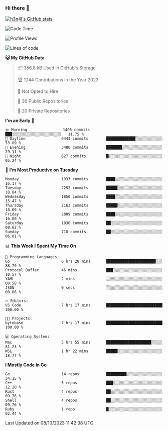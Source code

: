 ### Hi there 👋

[![h3n4l's GitHub stats](https://github-readme-stats.vercel.app/api?username=h3n4l&count_private=true&show_icons=true&theme=radical)](https://github.com/h3n4l/github-readme-stats)

<!--START_SECTION:waka-->
![Code Time](http://img.shields.io/badge/Code%20Time-1%2C601%20hrs%206%20mins-blue)

![Profile Views](http://img.shields.io/badge/Profile%20Views-0-blue)

![Lines of code](https://img.shields.io/badge/From%20Hello%20World%20I%27ve%20Written-3.3%20million%20lines%20of%20code-blue)

**🐱 My GitHub Data** 

> 📦 356.8 kB Used in GitHub's Storage 
 > 
> 🏆 1,144 Contributions in the Year 2023
 > 
> 🚫 Not Opted to Hire
 > 
> 📜 36 Public Repositories 
 > 
> 🔑 20 Private Repositories 
 > 
**I'm an Early 🐤** 

```text
🌞 Morning                1405 commits        ███░░░░░░░░░░░░░░░░░░░░░░   11.75 % 
🌆 Daytime                6443 commits        █████████████░░░░░░░░░░░░   53.89 % 
🌃 Evening                3480 commits        ███████░░░░░░░░░░░░░░░░░░   29.11 % 
🌙 Night                  627 commits         █░░░░░░░░░░░░░░░░░░░░░░░░   05.24 % 
```
📅 **I'm Most Productive on Tuesday** 

```text
Monday                   1933 commits        ████░░░░░░░░░░░░░░░░░░░░░   16.17 % 
Tuesday                  2252 commits        █████░░░░░░░░░░░░░░░░░░░░   18.84 % 
Wednesday                1850 commits        ████░░░░░░░░░░░░░░░░░░░░░   15.47 % 
Thursday                 2163 commits        █████░░░░░░░░░░░░░░░░░░░░   18.09 % 
Friday                   2009 commits        ████░░░░░░░░░░░░░░░░░░░░░   16.80 % 
Saturday                 1030 commits        ██░░░░░░░░░░░░░░░░░░░░░░░   08.62 % 
Sunday                   718 commits         ██░░░░░░░░░░░░░░░░░░░░░░░   06.01 % 
```


📊 **This Week I Spent My Time On** 

```text
💬 Programming Languages: 
Go                       6 hrs 28 mins       ██████████████████████░░░   88.79 % 
Protocol Buffer          46 mins             ███░░░░░░░░░░░░░░░░░░░░░░   10.57 % 
YAML                     2 mins              ░░░░░░░░░░░░░░░░░░░░░░░░░   00.58 % 
JSON                     0 secs              ░░░░░░░░░░░░░░░░░░░░░░░░░   00.06 % 

🔥 Editors: 
VS Code                  7 hrs 17 mins       █████████████████████████   100.00 % 

🐱‍💻 Projects: 
bytebase                 7 hrs 17 mins       █████████████████████████   100.00 % 

💻 Operating System: 
Mac                      5 hrs 55 mins       ████████████████████░░░░░   81.23 % 
WSL                      1 hr 22 mins        █████░░░░░░░░░░░░░░░░░░░░   18.77 % 
```

**I Mostly Code in Go** 

```text
Go                       14 repos            █████████░░░░░░░░░░░░░░░░   34.15 % 
C++                      5 repos             ███░░░░░░░░░░░░░░░░░░░░░░   12.20 % 
Rust                     4 repos             ██░░░░░░░░░░░░░░░░░░░░░░░   09.76 % 
Shell                    4 repos             ██░░░░░░░░░░░░░░░░░░░░░░░   09.76 % 
Ruby                     1 repo              █░░░░░░░░░░░░░░░░░░░░░░░░   02.44 % 
```




 Last Updated on 08/10/2023 11:42:38 UTC
<!--END_SECTION:waka-->

